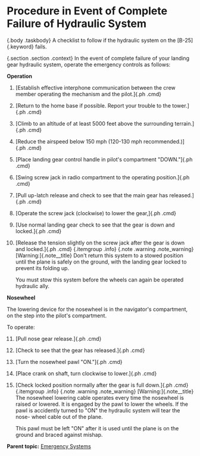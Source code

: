 
Procedure in Event of Complete Failure of Hydraulic System
==========================================================

 {.body .taskbody}
A checklist to follow if the hydraulic system on the [B-25]{.keyword}
fails.

 {.section .section .context}
In the event of complete failure of your landing gear hydraulic system,
operate the emergency controls as follows:


**Operation**

1.  [Establish effective interphone communication between the crew
    member operating the mechanism and the pilot.]{.ph .cmd}
2.  [Return to the home base if possible. Report your trouble to the
    tower.]{.ph .cmd}
3.  [Climb to an altitude of at least 5000 feet above the surrounding
    terrain.]{.ph .cmd}
4.  [Reduce the airspeed below 150 mph (120-130 mph recommended.)]{.ph
    .cmd}
5.  [Place landing gear control handle in pilot\'s compartment
    \"DOWN.\"]{.ph .cmd}
6.  [Swing screw jack in radio compartment to the operating
    position.]{.ph .cmd}
7.  [Pull up-latch release and check to see that the main gear has
    released.]{.ph .cmd}
8.  [Operate the screw jack (clockwise) to lower the gear,]{.ph .cmd}
9.  [Use normal landing gear check to see that the gear is down and
    locked.]{.ph .cmd}
10. [Release the tension slightly on the screw jack after the gear is
    down and locked.]{.ph .cmd}
     {.itemgroup .info}
     {.note .warning .note_warning}
    [Warning:]{.note__title} Don\'t return this system to a stowed
    position until the plane is safely on the ground, with the landing
    gear locked to prevent its folding up.
    

    You must stow this system before the wheels can again be operated
    hydraulic ally.
    

**Nosewheel**

The lowering device for the nosewheel is in the navigator\'s
compartment, on the step into the pilot\'s compartment.

To operate:

11. [Pull nose gear release.]{.ph .cmd}
12. [Check to see that the gear has released.]{.ph .cmd}
13. [Turn the nosewheel pawl \"ON.\"]{.ph .cmd}
14. [Place crank on shaft, turn clockwise to lower.]{.ph .cmd}
15. [Check locked position normally after the gear is full down.]{.ph
    .cmd}
     {.itemgroup .info}
     {.note .warning .note_warning}
    [Warning:]{.note__title} The nosewheel lowering cable operates every
    time the nosewheel is raised or lowered. It is engaged by the pawl
    to lower the wheels. If the pawl is accidently turned to \"ON\" the
    hydraulic system will tear the nose- wheel cable out of the plane.
    

    This pawl must be left \"ON\" after it is used until the plane is on
    the ground and braced against mishap.
    




**Parent topic:** [Emergency
Systems](../topics/emergency_systems.md "This section covers all of the emergency systems, including the emergency hydraulic wheel lowering system, wing flap system, hydraulic and air brakes, what to do in the event of a complete failure of the hydraulic systems, and miscellaneous emergency equipment.")




